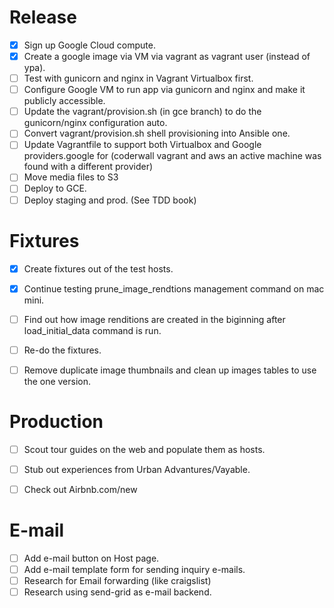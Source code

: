 Release
=======
- [x] Sign up Google Cloud compute.
- [x] Create a google image via VM via vagrant as vagrant user (instead of ypa).
- [ ] Test with gunicorn and nginx in Vagrant Virtualbox first.
- [ ] Configure Google VM to run app via gunicorn and nginx and make it publicly accessible.
- [ ] Update the vagrant/provision.sh (in gce branch) to do the gunicorn/nginx configuration auto.
- [ ] Convert vagrant/provision.sh shell provisioning into Ansible one.
- [ ] Update Vagrantfile to support both Virtualbox and Google providers.google for (coderwall vagrant and aws an active machine was found with a different provider)  
- [ ] Move media files to S3
- [ ] Deploy to GCE.
- [ ] Deploy staging and prod. (See TDD book)

Fixtures
========
- [x] Create fixtures out of the test hosts.
- [x] Continue testing prune_image_rendtions management command on mac mini.
- [ ] Find out how image renditions are created in the biginning after load_initial_data command is run.
- [ ] Re-do the fixtures.
- [ ] Remove duplicate image thumbnails and clean up images tables to use the one version.


Production
==========
- [ ] Scout tour guides on the web and populate them as hosts.
- [ ] Stub out experiences from Urban Advantures/Vayable.
- [ ] Check out Airbnb.com/new


E-mail
======
- [ ] Add e-mail button on Host page.
- [ ] Add e-mail template form for sending inquiry e-mails.
- [ ] Research for Email forwarding (like craigslist)
- [ ] Research using send-grid as e-mail backend.
